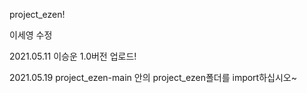 project_ezen!

이세영 수정

2021.05.11 이승운 1.0버전 업로드!

2021.05.19 project_ezen-main 안의 project_ezen폴더를 import하십시오~